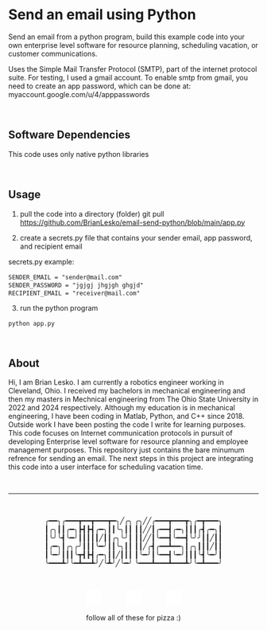 
# Send an email using Python
Send an email from a python program, build this example code into your own enterprise level software for resource planning, scheduling vacation, or customer communications.


Uses the Simple Mail Transfer Protocol (SMTP), part of the internet protocol suite. 
For testing, I used a gmail account. To enable smtp from gmail, you need to create an app password, which can be done at: myaccount.google.com/u/4/apppasswords

&nbsp;

## Software Dependencies

This code uses only native python libraries

&nbsp;

## Usage
1. pull the code into a directory (folder)
git pull https://github.com/BrianLesko/email-send-python/blob/main/app.py

2. create a secrets.py file that contains your sender email, app password, and recipient email

secrets.py example:
```
SENDER_EMAIL = "sender@mail.com"
SENDER_PASSWORD = "jgjgj jhgjgh ghgjd"
RECIPIENT_EMAIL = "receiver@mail.com"
```
3. run the python program
```
python app.py
```

&nbsp;

## About

  Hi, I am Brian Lesko. I am currently a robotics engineer working in Cleveland, Ohio. I received my bachelors in mechanical engineering and then my masters in Mechnical engineering from The Ohio State University in 2022 and 2024 respectively. Although my education is in mechanical engineering, I have been coding in Matlab, Python, and C++ since 2018. Outside work I have been posting the code I write for learning purposes. This code focuses on Internet communication protocols in pursuit of developing Enterprise level software for resource planning and employee management purposes. This repository just contains the bare minumum refrence for sending an email. The next steps in this project are integrating this code into a user interface for scheduling vacation time. 

&nbsp;

<hr>

&nbsp;

<div align="center">



╭━━╮╭━━━┳━━┳━━━┳━╮╱╭╮        ╭╮╱╱╭━━━┳━━━┳╮╭━┳━━━╮
┃╭╮┃┃╭━╮┣┫┣┫╭━╮┃┃╰╮┃┃        ┃┃╱╱┃╭━━┫╭━╮┃┃┃╭┫╭━╮┃
┃╰╯╰┫╰━╯┃┃┃┃┃╱┃┃╭╮╰╯┃        ┃┃╱╱┃╰━━┫╰━━┫╰╯╯┃┃╱┃┃
┃╭━╮┃╭╮╭╯┃┃┃╰━╯┃┃╰╮┃┃        ┃┃╱╭┫╭━━┻━━╮┃╭╮┃┃┃╱┃┃
┃╰━╯┃┃┃╰┳┫┣┫╭━╮┃┃╱┃┃┃        ┃╰━╯┃╰━━┫╰━╯┃┃┃╰┫╰━╯┃
╰━━━┻╯╰━┻━━┻╯╱╰┻╯╱╰━╯        ╰━━━┻━━━┻━━━┻╯╰━┻━━━╯
  


&nbsp;


<a href="https://twitter.com/BrianJosephLeko"><img src="https://raw.githubusercontent.com/BrianLesko/BrianLesko/f7be693250033b9d28c2224c9c1042bb6859bfe9/.socials/svg-white/x-logo-white.svg" width="30" alt="X Logo"></a> &nbsp; &nbsp; &nbsp; &nbsp; &nbsp; &nbsp; <a href="https://github.com/BrianLesko"><img src="https://raw.githubusercontent.com/BrianLesko/BrianLesko/f7be693250033b9d28c2224c9c1042bb6859bfe9/.socials/svg-white/github-mark-white.svg" width="30" alt="GitHub"></a> &nbsp; &nbsp; &nbsp; &nbsp; &nbsp; &nbsp; <a href="https://www.linkedin.com/in/brianlesko/"><img src="https://raw.githubusercontent.com/BrianLesko/BrianLesko/f7be693250033b9d28c2224c9c1042bb6859bfe9/.socials/svg-white/linkedin-icon-white.svg" width="30" alt="LinkedIn"></a>

follow all of these for pizza :)

</div>


&nbsp;


